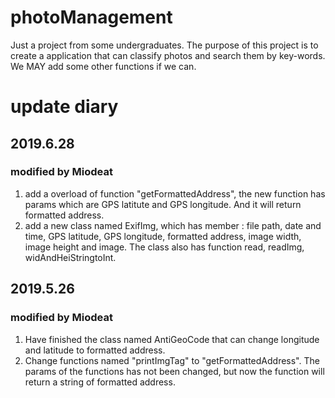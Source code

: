 # photoManagement
Just a project from some undergraduates. The purpose of this project is to create a application that can classify photos and search them by key-words. We MAY add some other functions if we can.
<br>
# update diary
## 2019.6.28
### modified by Miodeat
1. add a overload of function "getFormattedAddress", the new function has params which are GPS latitute and GPS longitude. And it will return formatted address.
2. add a new class named ExifImg, which has member : file path, date and time, GPS latitude, GPS longitude, formatted address, image width, image height and image. The class also has function read, readImg, widAndHeiStringtoInt.

## 2019.5.26
### modified by Miodeat
1. Have finished the class named AntiGeoCode that can change longitude and latitude to formatted address.<br>
2. Change functions named "printImgTag" to "getFormattedAddress". The params of the functions has not been changed, but now the function will return a string of formatted address.
